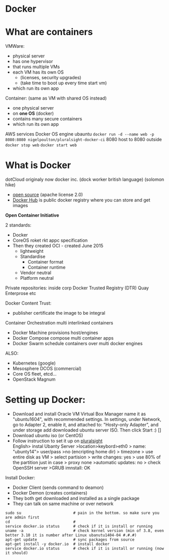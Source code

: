 

# Docker

# What are containers

VMWare: 
* physical server
* has one hypervisor
* that runs multiple VMs
* each VM has its own OS 
   * (licenses, security upgrades) 
   * (take time to boot up every time start vm)
* which run its own app

Container: (same as VM with shared OS instead)
* one physical server
* on **one OS** (docker)
* contains many secure containers
* which run its own app

AWS services Docker OS engine ubauntu
`docker run -d --name web -p 8080:8080 nigelpoulton/pluralsight-docker-ci`
8080 host to 8080 outside
`docker stop web`
`docker start web`


# What is Docker
dotCloud originaly now docker inc. (dock worker british language) (solomon hike) 
* [open source](https://github.com/docker/docker) (apache license 2.0)
* [Docker Hub](https://hub.docker.com/) is public docker registry where you can store and get images

**Open Container Initiative**

2 standards:
* Docker
* CoreOS roket rkt appc specification
* Then they created OCI - created June 2015
   * lightweight
   * Standardise 
      * Container format
      * Container runtime
   * Vendor neutral
   * Platform neutral

Private repositories:
inside corp
Docker Trusted Registry (DTR)
Quay Enterprose
etc

Docker Content Trust: 
* publisher certificate the image to be integral
 
Container Orchestration 
multi interlinked containers
* Docker Machine
  provisions host/engines
* Docker Compose
  compose multi container apps
* Docker Swarm
  schedule containers over multi docker engines

ALSO:
* Kubernetes (google)
* Mesosphere DCOS (commercial)
* Core OS fleet, etcd... 
* OpenStack Magnum 


# Setting up Docker:


* Download and install Oracle VM Virtual Box Manager
name it as "ubuntu1604", with recommended settings.
In settings, under Network, go to Adapter 2, enable it, and attached to: "Hosty-only Adapter", and under storage add downloaded ubuntu server ISO. Then click Start :) []
* Download ubuntu iso (or CentOS)
* Follow instruction to set it up on [pluralsight](https://app.pluralsight.com/player?course=docker-deep-dive&author=nigel-poulton&name=docker-deep-dive-m3&clip=3&mode=live)                 
 English> instal Ubanty Server >location>keybord>eth0 > name: "ubunty14"> user/pass >no (encripting home dir) > timezone >
use entire disk as VM > select partision > write changes: yes > use 80% of the partition just in case > proxy none >automatic updates: no > check OpenSSH server >GRUB imnstall: OK


Install Docker:
* Docker Client (sends command to deamon)
* Docker Demon (creates containers)
* They both get downloaded and installed as a single package
* They can talk on same machine or over network


```
sudo su                       # pain in the bottom. so make sure you are admin first
cd                            # 
service docker.io status      # check if it is install or running
uname -a                      # check kernel version (min of 3.8, even better 3.10 it is number after Linux ubanutu1404-04 #.#.#)
apt-get update                # sync packages from source
apt-get install -y docker.io  # install docker
service docker.io status      # check if it is install or running (now it should)
```



